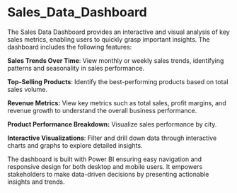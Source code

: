 # Sales_Data_Dashboard
The Sales Data Dashboard provides an interactive and visual analysis of key sales metrics, enabling users to quickly grasp important insights. The dashboard includes the following features:

**Sales Trends Over Time**: View monthly or weekly sales trends, identifying patterns and seasonality in sales performance.

**Top-Selling Products**: Identify the best-performing products based on total sales volume.

**Revenue Metrics:** View key metrics such as total sales, profit margins, and revenue growth to understand the overall business performance.

**Product Performance Breakdown:** Visualize sales performance by city.

**Interactive Visualizations**: Filter and drill down data through interactive charts and graphs to explore detailed insights.

The dashboard is built with Power BI ensuring easy navigation and responsive design for both desktop and mobile users. It empowers stakeholders to make data-driven decisions by presenting actionable insights and trends.
